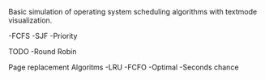 Basic simulation of operating system scheduling algorithms with textmode visualization.

-FCFS
-SJF
-Priority

TODO
-Round Robin

Page replacement Algoritms
-LRU
-FCFO
-Optimal
-Seconds chance

